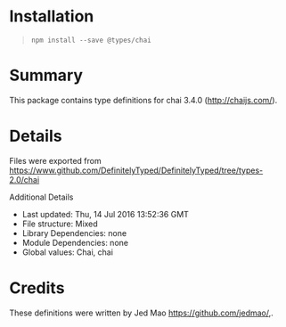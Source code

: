 # Installation
> `npm install --save @types/chai`

# Summary
This package contains type definitions for chai 3.4.0 (http://chaijs.com/).

# Details
Files were exported from https://www.github.com/DefinitelyTyped/DefinitelyTyped/tree/types-2.0/chai

Additional Details
 * Last updated: Thu, 14 Jul 2016 13:52:36 GMT
 * File structure: Mixed
 * Library Dependencies: none
 * Module Dependencies: none
 * Global values: Chai, chai

# Credits
These definitions were written by Jed Mao <https://github.com/jedmao/>,.
